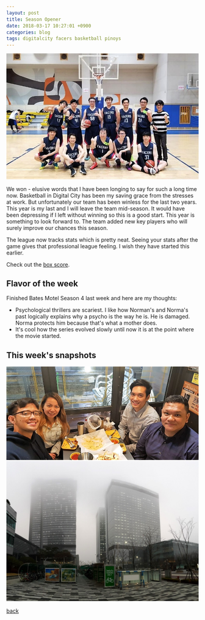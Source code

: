 ```yaml
---
layout: post
title: Season Opener
date: 2018-03-17 10:27:01 +0900
categories: blog
tags: digitalcity facers basketball pinoys
---
```


![](/assets/img/1803/20180317-facers.jpg "Facers Wanna One 2018")

We won - elusive words that I have been longing to say for such a long time now. Basketball in Digital City has been my saving grace from the stresses at work. But unfortunately our team has been winless for the last two years. This year is my last and I will leave the team mid-season. It would have been depressing if I left without winning so this is a good start. This year is something to look forward to. The team added new key players who will surely improve our chances this season. 

The league now tracks stats which is pretty neat. Seeing your stats after the game gives that professional league feeling. I wish they have started this earlier. 

Check out the [box score](/assets/img/1803/20180314-boxscore.jpg).

## Flavor of the week

Finished Bates Motel Season 4 last week and here are my thoughts:
* Psychological thrillers are scariest. I like how Norman's and Norma's past logically explains why a psycho is the way he is. He is damaged. Norma protects him because that's what a mother does. 
* It's cool how the series evolved slowly until now it is at the point where the movie started.

## This week's snapshots
![](/assets/img/1803/20180316-kkanbu.jpeg "Kkanbu Dinner with Tito Vince")
![](/assets/img/1803/20180315-foggy.jpg "Foggy Day in Digital City")

[back](/blog)

